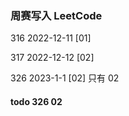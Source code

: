 ### 周赛写入 LeetCode

316 2022-12-11 [01]

317 2022-12-12 [02]

326 2023-1-1 [02] 只有 02

#### todo 326 02

